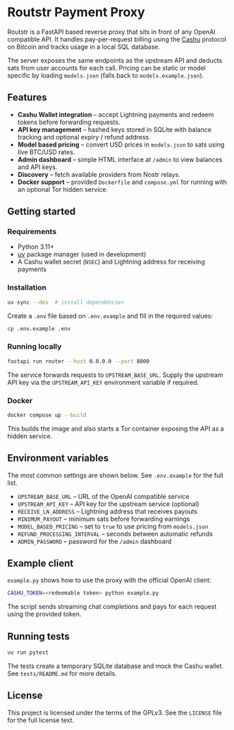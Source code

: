 # Routstr Payment Proxy

Routstr is a FastAPI based reverse proxy that sits in front of any OpenAI
compatible API. It handles pay-per-request billing using the
[Cashu](https://cashu.space/) protocol on Bitcoin and tracks usage in a local
SQL database.

The server exposes the same endpoints as the upstream API and deducts sats from
user accounts for each call. Pricing can be static or model specific by loading
`models.json` (falls back to `models.example.json`).

## Features

- **Cashu Wallet integration** – accept Lightning payments and redeem tokens
  before forwarding requests.
- **API key management** – hashed keys stored in SQLite with balance tracking
  and optional expiry / refund address.
- **Model based pricing** – convert USD prices in `models.json` to sats using
  live BTC/USD rates.
- **Admin dashboard** – simple HTML interface at `/admin` to view balances and
  API keys.
- **Discovery** – fetch available providers from Nostr relays.
- **Docker support** – provided `Dockerfile` and `compose.yml` for running with
  an optional Tor hidden service.

## Getting started

### Requirements

- Python 3.11+
- [uv](https://github.com/astral-sh/uv) package manager (used in development)
- A Cashu wallet secret (`NSEC`) and Lightning address for receiving payments

### Installation

```bash
uv sync --dev  # install dependencies
```

Create a `.env` file based on `.env.example` and fill in the required values:

```bash
cp .env.example .env
```

### Running locally

```bash
fastapi run router --host 0.0.0.0 --port 8000
```

The service forwards requests to `UPSTREAM_BASE_URL`. Supply the upstream API
key via the `UPSTREAM_API_KEY` environment variable if required.

### Docker

```bash
docker compose up --build
```

This builds the image and also starts a Tor container exposing the API as a
hidden service.

## Environment variables

The most common settings are shown below. See `.env.example` for the full list.

- `UPSTREAM_BASE_URL` – URL of the OpenAI compatible service
- `UPSTREAM_API_KEY` – API key for the upstream service (optional)
- `RECEIVE_LN_ADDRESS` – Lightning address that receives payouts
- `MINIMUM_PAYOUT` – minimum sats before forwarding earnings
- `MODEL_BASED_PRICING` – set to `true` to use pricing from `models.json`
- `REFUND_PROCESSING_INTERVAL` – seconds between automatic refunds
- `ADMIN_PASSWORD` – password for the `/admin` dashboard

## Example client

`example.py` shows how to use the proxy with the official OpenAI client:

```bash
CASHU_TOKEN=<redeemable token> python example.py
```

The script sends streaming chat completions and pays for each request using the
provided token.

## Running tests

```bash
uv run pytest
```

The tests create a temporary SQLite database and mock the Cashu wallet. See
`tests/README.md` for more details.

## License

This project is licensed under the terms of the GPLv3. See the `LICENSE` file
for the full license text.
